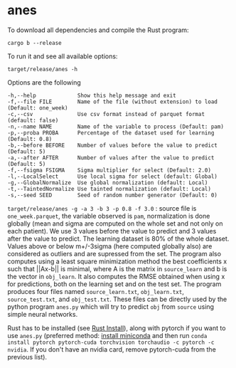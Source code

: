 # anes

To download all dependencies and compile the Rust program:

  `cargo b --release`

To run it and see all available options:

   `target/release/anes -h`
  
Options are the following

    -h,--help             Show this help message and exit
    -f,--file FILE        Name of the file (without extension) to load (Default: one_week)
    -c,--csv              Use csv format instead of parquet format (default: false)
    -n,--name NAME        Name of the variable to process (Default: pam)
    -p,--proba PROBA      Percentage of the dataset used for learning (Default: 0.8)
    -b,--before BEFORE    Number of values before the value to predict (Default: 5)
    -a,--after AFTER      Number of values after the value to predict (Default: 5)
    -f,--fsigma FSIGMA    Sigma multiplier for select (Default: 2.0)
    -l,--LocalSelect      Use local sigma for select (default: Global)
    -g,--GlobalNormalize  Use global normalization (default: Local)
    -t,--TaintedNormalize Use tainted normalization (default: Local)
    -s,--seed SEED        Seed of random number generator (Default: 0)

`target/release/anes -g -a 3 -b 3 -p 0.8 -f 3.0`  : source file is `one_week.parquet`, the variable observed is `pam`, normalization is done globally (mean and sigma are computed on the whole set and not only on each patient). We use 3 values before the value to predict and 3 values after the value to predict. The learning dataset is 80% of the whole dataset. Values above or below m+/-3sigma (here computed globally also) are considered as outliers and are supressed from the set. The program also computes using a least square minimization method the best coefficients x such that ||Ax-b|| is minimal, where A is the matrix in `source_learn` and b is the vector in `obj_learn`. It also computes the RMSE obtained when using x for predictions, both on the learning set and on the test set. The program produces four files named `source_learn.txt`, `obj_learn.txt`, `source_test.txt`, and `obj_test.txt`. These files can be directly used by the python program `anes.py` which will try to predict `obj` from `source` using simple neural networks.

Rust has to be installed (see [Rust Install](https://www.rust-lang.org/tools/install)), along with pytorch if you want to use `anes.py` (preferred method: [install miniconda](https://www.anaconda.com/download/success) and then run `conda install pytorch pytorch-cuda torchvision torchaudio -c pytorch -c nvidia`. If you don't have an nvidia card, remove pytorch-cuda from the previous list).
